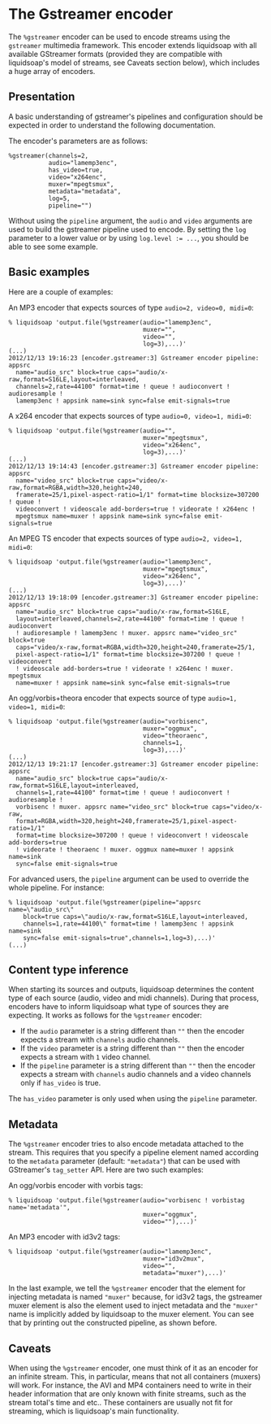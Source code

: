 # The Gstreamer encoder

The `%gstreamer` encoder can be used to encode streams using the `gstreamer` multimedia framework.
This encoder extends liquidsoap with all available GStreamer formats (provided they are
compatible with liquidsoap's model of streams, see Caveats section below), which includes a
huge array of encoders.

## Presentation

A basic understanding of gstreamer's pipelines and configuration should be expected in order to
understand the following documentation.

The encoder's parameters are as follows:

```
%gstreamer(channels=2,
           audio="lamemp3enc",
           has_video=true,
           video="x264enc",
           muxer="mpegtsmux",
           metadata="metadata",
           log=5,
           pipeline="")
```

Without using the `pipeline` argument, the `audio` and `video` arguments are used to build the
gstreamer pipeline used to encode. By setting the `log` parameter to a lower value or by using
`log.level := ...`, you should be able to see some example.

## Basic examples

Here are a couple of examples:

An MP3 encoder that expects sources of type `audio=2, video=0, midi=0`:

```
% liquidsoap 'output.file(%gstreamer(audio="lamemp3enc",
                                     muxer="",
                                     video="",
                                     log=3),...)'
(...)
2012/12/13 19:16:23 [encoder.gstreamer:3] Gstreamer encoder pipeline: appsrc
  name="audio_src" block=true caps="audio/x-raw,format=S16LE,layout=interleaved,
  channels=2,rate=44100" format=time ! queue ! audioconvert ! audioresample !
  lamemp3enc ! appsink name=sink sync=false emit-signals=true
```

A x264 encoder that expects sources of type `audio=0, video=1, midi=0`:

```
% liquidsoap 'output.file(%gstreamer(audio="",
                                     muxer="mpegtsmux",
                                     video="x264enc",
                                     log=3),...)'
(...)
2012/12/13 19:14:43 [encoder.gstreamer:3] Gstreamer encoder pipeline:  appsrc
  name="video_src" block=true caps="video/x-raw,format=RGBA,width=320,height=240,
  framerate=25/1,pixel-aspect-ratio=1/1" format=time blocksize=307200 ! queue !
  videoconvert ! videoscale add-borders=true ! videorate ! x264enc !
  mpegtsmux name=muxer ! appsink name=sink sync=false emit-signals=true
```

An MPEG TS encoder that expects sources of type `audio=2, video=1, midi=0`:

```
% liquidsoap 'output.file(%gstreamer(audio="lamemp3enc",
                                     muxer="mpegtsmux",
                                     video="x264enc",
                                     log=3),...)'
(...)
2012/12/13 19:18:09 [encoder.gstreamer:3] Gstreamer encoder pipeline: appsrc
  name="audio_src" block=true caps="audio/x-raw,format=S16LE,
  layout=interleaved,channels=2,rate=44100" format=time ! queue ! audioconvert
  ! audioresample ! lamemp3enc ! muxer. appsrc name="video_src" block=true
  caps="video/x-raw,format=RGBA,width=320,height=240,framerate=25/1,
  pixel-aspect-ratio=1/1" format=time blocksize=307200 ! queue ! videoconvert
  ! videoscale add-borders=true ! videorate ! x264enc ! muxer. mpegtsmux
  name=muxer ! appsink name=sink sync=false emit-signals=true
```

An ogg/vorbis+theora encoder that expects source of type `audio=1, video=1, midi=0`:

```
% liquidsoap 'output.file(%gstreamer(audio="vorbisenc",
                                     muxer="oggmux",
                                     video="theoraenc",
                                     channels=1,
                                     log=3),...)'
(...)
2012/12/13 19:21:17 [encoder.gstreamer:3] Gstreamer encoder pipeline: appsrc
  name="audio_src" block=true caps="audio/x-raw,format=S16LE,layout=interleaved,
  channels=1,rate=44100" format=time ! queue ! audioconvert ! audioresample !
  vorbisenc ! muxer. appsrc name="video_src" block=true caps="video/x-raw,
  format=RGBA,width=320,height=240,framerate=25/1,pixel-aspect-ratio=1/1"
  format=time blocksize=307200 ! queue ! videoconvert ! videoscale add-borders=true
  ! videorate ! theoraenc ! muxer. oggmux name=muxer ! appsink name=sink
  sync=false emit-signals=true
```

For advanced users, the `pipeline` argument can be used to override the whole pipeline. For instance:

```
% liquidsoap 'output.file(%gstreamer(pipeline="appsrc name=\"audio_src\"
    block=true caps=\"audio/x-raw,format=S16LE,layout=interleaved,
    channels=1,rate=44100\" format=time ! lamemp3enc ! appsink name=sink
    sync=false emit-signals=true",channels=1,log=3),...)'
(...)
```

## Content type inference

When starting its sources and outputs, liquidsoap determines the content type of each source (audio, video and midi channels).
During that process, encoders have to inform liquidsoap what type of sources they are expecting. It works as follows for the `%gstreamer`
encoder:

- If the `audio` parameter is a string different than `""` then the encoder expects a stream with `channels` audio channels.
- If the `video` parameter is a string different than `""` then the encoder expects a stream with `1` video channel.
- If the `pipeline` parameter is a string different than `""` then the encoder expects a stream with `channels` audio channels and a video channels only if `has_video` is true.

The `has_video` parameter is only used when using the `pipeline` parameter.

## Metadata

The `%gstreamer` encoder tries to also encode metadata attached to the stream. This requires that you specify a pipeline element
named according to the `metadata` parameter (default: `"metadata"`) that can be used with GStreamer's `tag_setter` API. Here are two such examples:

An ogg/vorbis encoder with vorbis tags:

```
% liquidsoap 'output.file(%gstreamer(audio="vorbisenc ! vorbistag name='metadata'",
                                     muxer="oggmux",
                                     video=""),...)'
```

An MP3 encoder with id3v2 tags:

```
% liquidsoap 'output.file(%gstreamer(audio="lamemp3enc",
                                     muxer="id3v2mux",
                                     video="",
                                     metadata="muxer"),...)'
```

In the last example, we tell the `%gstreamer` encoder that the element for injecting metadata is named
`"muxer"` because, for id3v2 tags, the gstreamer muxer element is also the element used to inject metadata
and the `"muxer"` name is implicitly added by liquidsoap to the muxer element. You can see that by printing
out the constructed pipeline, as shown before.

## Caveats

When using the `%gstreamer` encoder, one must think of it as an encoder for an infinite stream. This, in particular,
means that not all containers (muxers) will work. For instance, the AVI and MP4 containers need to write in their
header information that are only known with finite streams, such as the stream total's time and etc.. These containers
are usually not fit for streaming, which is liquidsoap's main functionality.
